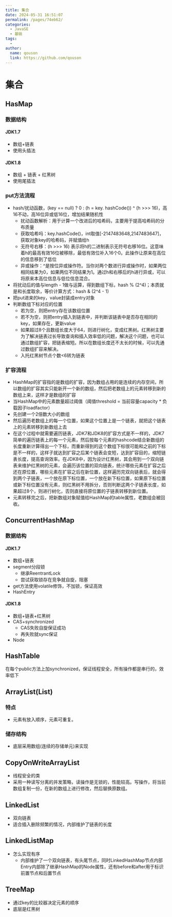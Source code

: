 ```yaml
---
title: 集合
date: 2024-05-31 16:51:07
permalink: /pages/74eb62/
categories:
  - JavaSE
  - 基础
tags:
  - 
author: 
  name: qouson
  link: https://github.com/qouson
---
```

# 集合

## HasMap

### 数据结构

#### JDK1.7

- 数组+链表
- 使用头插法

#### JDK1.8

- 数组 + 链表 + 红黑树
- 使用尾插法

### put方法流程

- hash/扰动函数，(key == null) ? 0 : (h = key.
hashCode()) ^ (h >>> 16)，高16不动，高16位异或低16位，增加结果随机性
  - 扰动函数解析：用于计算一个改进后的哈希码，主要用于提高哈希码的分布质量
  - 获取哈希吗：key.hashCode()，int取值[-2147483648,2147483647]，获取对象key的哈希码，并赋值给h
  - 无符号右移：(h >>> 16) 表示将h的二进制表示无符号右移16位。这意味着h的最高有效16位被移除，最低有效位补入16个0。此操作让原来在高位的信息移到了低位
  - 异或操作：^是按位异或操作符。当你对两个数进行异或操作时，如果两位相同结果为0，如果两位不同结果为1。通过h和右移后的h进行异或，可以将原来本高位信息与低位信息混合。
- 将扰动后的值与length - 1做与运算，得到数组下标，hash % (2^4)；本质就是和长度取余，等价计算方式：hash & (2^4 - 1)
- 把put进来的key，value封装成entry对象
- 判断数组下标对应的位置
  - 若为空，则把entry存在该数组位置
  - 若不为空，则把entry插入到链表中，并判断该链表中是否存在相同的key，如果存在，更新value
  - 如果超过8个且数组长度大于64，则进行树化，变成红黑树。红黑树主要为了解决链表过长导致查询和插入效率低的问题，解决这个问题，也可以通过数组扩容，把链表缩短。所以在数组长度还不太长的时候，可以先通过数组扩容来解决。
  - 入托红黑树节点个数<6转为链表

### 扩容流程

- HashMap的扩容指的是数组的扩容，因为数组占用的是连续的内存空间，所以数组的扩容其实只能新开一个新的数组，然后把老数组上的元素转移到新的数组上来，这样才是数组的扩容
- 当HashMap中的元素数量超过阈值（阈值threshold = 当前容量capacity * 负载因子loadfactor）
- 先创建一个2倍数大小的数组
- 然后遍历老数组上的每一个位置，如果这个位置上是一个链表，就把这个链表上的元素转移到新数组上去
- 在这个过程中就需要遍历链表，JDK7和JDK8的扩容方式是不一样的，JDK7简单的遍历链表上的每一个元素，然后按每个元素的hashcode结合新数组的长度重新计算得出一个下标，而重新得到的这个数组下标很可能和之前的下标是不一样的，这样子就达到扩容之后某个链表会变短，达到扩容目的，缩短链表长度，提高查询效率。在JDK8中，因为设计红黑树，其会用到一个双向链表来维护红黑树的元素，会遍历该位置的双向链表，统计哪些元素在扩容之后还在原位置，哪些元素在扩容之后在新位置，这样遍历完双向链表后，就会得到两个子链表，一个放在原下标位置，一个放在新下标位置，如果原下标位置或新下标位置没有元素，则红黑树不用拆分，否则判断这两个子链表长度，如果超过8个，则进行树化，否则直接将原位置的子链表转移到新位置。
- 元素转移完之后，把新数组对象赋值给HashMap的table属性，老数组会被回收。

## ConcurrentHashMap

### 数据结构

#### JDK1.7

- 数组+链表
- segment分段锁
  - 继承ReentrantLock
  - 尝试获取锁存在竞争就自旋，阻塞
- get方法使用volatile修饰，不加锁，保证高效
- HashEntry

#### JDK1.8

- 数组+链表+红黑树
- CAS+synchronized
  - CAS失败自旋保证成功
  - 再失败就sync保证
- Node

## HashTable

在每个public方法上加synchronized，保证线程安全，所有操作都是串行的，效率低下

## ArrayList(List)

### 特点

- 元素有放入顺序，元素可重复。

### 储存结构

- 底层采用数组(连续的存储单元)来实现

## CopyOnWriteArrayList

- 线程安全的类
- 采用一种读写分离的并发策略，读操作是无锁的，性能较高。写操作，将当前数组复制一份，在新的数组上进行修改，然后替换原数组。

## LinkedList

- 双向链表
- 适合插入删除频繁的情况，内部维护了链表的长度

## LinkedListMap

- 怎么实现有序
  - 内部维护了一个双向链表，有头尾节点，同时LinkedHashMap节点内部Entry内部除了继承HashMap的Node属性，还有before和after用于标识前置节点和后置节点

## TreeMap

- 通过key的比较器决定元素的顺序
- 底层是红黑树
